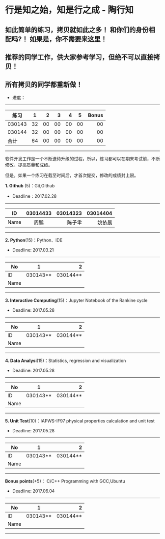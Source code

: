 
#  行是知之始，知是行之成  - 陶行知 

##  如此简单的练习，拷贝就如此之多！ 和你们的身份相配吗?！ 如果是，你不需要来这里！
##  推荐的同学工作，供大家参考学习，但绝不可以直接拷贝！
##  所有拷贝的同学都重新做！

* 进度：

-----
|   练习    |     1    |    2    |  3     |   4     |   5    |  Bonus    |
| ---------|:------:| ------:|------:|------:|------|----:|
| 030143 |   32   |  00    |   00   |  00   | 00   |00   |
| 030144 |   32  |  00    |   00   |  00   | 00   |00   |
|  合计    |   64  |  00    |  00    |  00   | 00   |00   |
---------

软件开发工作是一个不断迭待升级的过程，所以，练习都可以在期末考试前，不断修改，提高质量和成绩。


但是，如果一个练习在截至时间后，才首次提交，修改的成绩封上限。

**1. Github** (5)：Git,Github

* Deadline：2017.02.28

-----
| ID   | 03014433  |  03014323 |03014404 |
| ------|:--------:| -----------:|-----------:|
| Name  |  周鹏    |    陈子聿   | 姚依晨   |
---------

**2. Python**(15)：Python、IDE

* Deadline: 2017.03.21

-----
| No  |1          |    2 |
| ------|:--------:| -----------:|
| ID  | 030143**  |  030144**   |
| Name |           |             |
---------

**3. Interactive Computing**(15)：Jupyter Notebook of the Rankine cycle  

* Deadline: 2017.05.28

-----
| No  |1          |    2 |
| ------|:--------:| -----------:|
| ID  | 030143**  |  030144**   |
| Name|           |             |
---------

**4. Data Analysi**(15)：Statistics, regression and visualization

* Deadline: 2017.05.28

-----
| No  |1          |    2 |
| ------|:--------:| -----------:|
| ID  | 030143**  |  030144**   |
| Name  |           |             |
---------

**5. Unit Test**(10)：IAPWS-IF97 physical properties calculation and unit test  

* Deadline: 2017.05.28

-----
| No  |1          |    2 |
| ------|:--------:| -----------:|
| ID  | 030143**  |  030144**   |
| Name  |           |             |
---------

**Bonus points**(+5)： C/C++ Programming with GCC,Ubuntu  

* Deadline: 2017.06.04

-----
| No  |1          |    2 |
| ------|:--------:| -----------:|
| ID  | 030143**  |  030144**   |
| Name |           |             |
---------
